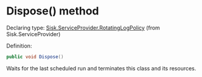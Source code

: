 <!--

Copyrights 2023 Sisk Framework - CypherPotato
Published under MIT license

!!! DO NOT EDIT THIS FILE !!!
This file was generated by a tool in the Sisk package. To edit the information in this documentation,
edit the XML documentation present in the Sisk source code.

-->


# Dispose() method

Declaring type: [Sisk.ServiceProvider.RotatingLogPolicy](/spec/Sisk.ServiceProvider.RotatingLogPolicy.md) (from Sisk.ServiceProvider)


Definition:

```cs
public void Dispose()
```

Waits for the last scheduled run and terminates this class and its resources.

